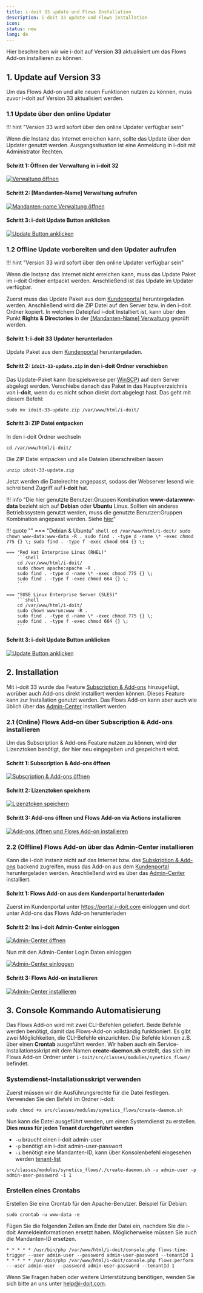 ```yaml
---
title: i-doit 33 update und Flows Installation
description: i-doit 33 update und Flows Installation
icon:
status: new
lang: de
---
```


Hier beschreiben wir wie i-doit auf Version **33** aktualisiert um das Flows Add-on installieren zu können.

## 1. Update auf Version 33

Um das Flows Add-on und alle neuen Funktionen nutzen zu können, muss zuvor i-doit auf Version 33 aktualisiert werden.

### 1.1 Update über den online Updater

!!! hint "Version 33 wird sofort über den online Updater verfügbar sein"

Wenn die Instanz das Internet erreichen kann, sollte das Update über den Updater genutzt werden. Ausgangssituation ist eine Anmeldung in i-doit mit Administrator Rechten.

#### Schritt 1: Öffnen der Verwaltung in i-doit 32

[![Verwaltung öffnen](../../assets/images/de/i-doit-add-ons/flows/update-i-doit-and-install-flows/update-step-1.png)](../../assets/images/de/i-doit-add-ons/flows/update-i-doit-and-install-flows/update-step-1.png)

#### Schritt 2: [Mandanten-Name] Verwaltung aufrufen

[![Mandanten-name Verwaltung öffnen](../../assets/images/de/i-doit-add-ons/flows/update-i-doit-and-install-flows/update-step-2.png)](../../assets/images/de/i-doit-add-ons/flows/update-i-doit-and-install-flows/update-step-2.png)

#### Schritt 3: i-doit Update Button anklicken

[![Update Button anklicken](../../assets/images/de/i-doit-add-ons/flows/update-i-doit-and-install-flows/update-step-3.png)](../../assets/images/de/i-doit-add-ons/flows/update-i-doit-and-install-flows/update-step-3.png)

### 1.2 Offline Update vorbereiten und den Updater aufrufen

!!! hint "Version 33 wird sofort über den online Updater verfügbar sein"

Wenn die Instanz das Internet nicht erreichen kann, muss das Update Paket im i-doit Ordner entpackt werden. Anschließend ist das Update im Updater verfügbar.

Zuerst muss das Update Paket aus dem [Kundenportal](../../administration/kundenportal.md) heruntergeladen werden. Anschließend wird die ZIP Datei auf den Server bzw. in den i-doit Ordner kopiert.
In welchem Dateipfad i-doit Installiert ist, kann über den Punkt **Rights & Directories** in der [[Mandanten-Name] Verwaltung](../../administration/verwaltung/mandanten-name-verwaltung/index.md) geprüft werden.

#### Schritt 1: i-doit 33 Updater herunterladen

Update Paket aus dem [Kundenportal](../../administration/kundenportal.md) heruntergeladen.

#### Schritt 2: `idoit-33-update.zip` in den i-doit Ordner verschieben

Das Update-Paket kann (beispielsweise per [WinSCP](https://winscp.net/eng/docs/lang:de)) auf dem Server abgelegt werden. Verschiebe danach das Paket in das Hauptverzeichnis von **i-doit**, wenn du es nicht schon direkt dort abgelegt hast. Das geht mit diesem Befehl:

```shell
sudo mv idoit-33-update.zip /var/www/html/i-doit/
```

#### Schritt 3: ZIP Datei entpacken

In den i-doit Ordner wechseln

```shell
cd /var/www/html/i-doit/
```

Die ZIP Datei entpacken und alle Dateien überschreiben lassen

```shell
unzip idoit-33-update.zip
```

Jetzt werden die Dateirechte angepasst, sodass der Webserver lesend wie schreibend Zugriff auf **i-doit** hat.

!!! info "Die hier genutzte Benutzer:Gruppen Kombination **www-data:www-data** bezieht sich auf **Debian** oder **Ubuntu** Linux. Sollten ein anderes Betriebssystem genutzt werden, muss die genutzte Benutzer:Gruppen Kombination angepasst werden. Siehe [hier](../../installation/manuelle-installation/setup.md#installationspaket-herunterladen-und-entpacken)"

!!! quote ""
    === "Debian & Ubuntu"
        ```shell
        cd /var/www/html/i-doit/
        sudo chown www-data:www-data -R .
        sudo find . -type d -name \* -exec chmod 775 {} \;
        sudo find . -type f -exec chmod 664 {} \;
        ```

    === "Red Hat Enterprise Linux (RHEL)"
        ```shell
        cd /var/www/html/i-doit/
        sudo chown apache:apache -R .
        sudo find . -type d -name \* -exec chmod 775 {} \;
        sudo find . -type f -exec chmod 664 {} \;
        ```

    === "SUSE Linux Enterprise Server (SLES)"
        ```shell
        cd /var/www/html/i-doit/
        sudo chown wwwrun:www -R .
        sudo find . -type d -name \* -exec chmod 775 {} \;
        sudo find . -type f -exec chmod 664 {} \;
        ```

#### Schritt 3: i-doit Update Button anklicken

[![Update Button anklicken](../../assets/images/de/i-doit-add-ons/flows/update-i-doit-and-install-flows/update-step-3.png)](../../assets/images/de/i-doit-add-ons/flows/update-i-doit-and-install-flows/update-step-3.png)

## 2. Installation

Mit i-doit 33 wurde das Feature [Subscription & Add-ons](//TODO) hinzugefügt, worüber auch Add-ons direkt installiert werden können. Dieses Feature kann zur Installation genutzt werden. Das Flows Add-on kann aber auch wie üblich über das [Admin-Center](#22-offline-flows-add-on-über-das-admin-center-installieren) installiert werden.

### 2.1 (Online) Flows Add-on über Subscription & Add-ons installieren

Um das Subscription & Add-ons Feature nutzen zu können, wird der Lizenztoken benötigt, der hier neu eingegeben und gespeichert wird.

#### Schritt 1: Subscription & Add-ons öffnen

[![Subscription & Add-ons öffnen](../../assets/images/de/i-doit-add-ons/flows/update-i-doit-and-install-flows/flows-install-step-1.png)](../../assets/images/de/i-doit-add-ons/flows/update-i-doit-and-install-flows/flows-install-step-1.png)

#### Schritt 2: Lizenztoken speichern

[![Lizenztoken speichern](../../assets/images/de/i-doit-add-ons/flows/update-i-doit-and-install-flows/flows-install-step-2.png)](../../assets/images/de/i-doit-add-ons/flows/update-i-doit-and-install-flows/flows-install-step-2.png)

#### Schritt 3: Add-ons öffnen und Flows Add-on via Actions installieren

[![Add-ons öffnen und Flows Add-on installieren](../../assets/images/de/i-doit-add-ons/flows/update-i-doit-and-install-flows/flows-install-step-3.png)](../../assets/images/de/i-doit-add-ons/flows/update-i-doit-and-install-flows/flows-install-step-3.png)

### 2.2 (Offline) Flows Add-on über das Admin-Center installieren

Kann die i-doit Instanz nicht auf das Internet bzw. das [Subskription & Add-ons]() backend zugreifen, muss das Add-on aus dem [Kundenportal](../../administration/kundenportal.md) heruntergeladen werden. Anschließend wird es über das [Admin-Center](../../administration/admin-center.md) installiert.

#### Schritt 1: Flows Add-on aus dem Kundenportal herunterladen

Zuerst im Kundenportal unter <https://portal.i-doit.com> einloggen und dort unter Add-ons das Flows Add-on herunterladen

#### Schritt 2: Ins i-doit Admin-Center einloggen

[![Admin-Center öffnen](../../assets/images/de/i-doit-add-ons/flows/update-i-doit-and-install-flows/install-2.2-1.png)](../../assets/images/de/i-doit-add-ons/flows/update-i-doit-and-install-flows/install-2.2-1.png)

Nun mit den Admin-Center Login Daten einloggen

[![Admin-Center einloggen](../../assets/images/de/i-doit-add-ons/flows/update-i-doit-and-install-flows/install-2.2-2.png)](../../assets/images/de/i-doit-add-ons/flows/update-i-doit-and-install-flows/install-2.2-2.png)

#### Schritt 3: Flows Add-on installieren

[![Admin-Center installieren](../../assets/images/de/i-doit-add-ons/flows/update-i-doit-and-install-flows/install-2.2-3.png)](../../assets/images/de/i-doit-add-ons/flows/update-i-doit-and-install-flows/install-2.2-3.png)

## 3. Console Kommando Automatisierung

Das Flows Add-on wird mit zwei CLI-Befehlen geliefert. Beide Befehle werden benötigt, damit das Flows-Add-on vollständig funktioniert. Es gibt zwei Möglichkeiten, die CLI-Befehle einzurichten. Die Befehle können z.B. über einen **Crontab** ausgeführt werden. Wir haben auch ein Service-Installationsskript mit dem Namen **create-daemon.sh** erstellt, das sich im Flows Add-on Ordner unter `i-doit/src/classes/modules/synetics_flows/` befindet.

### Systemdienst-Installationsskript verwenden

Zuerst müssen wir die Ausführungsrechte für die Datei festlegen. Verwenden Sie den Befehl im Ordner i-doit:

```shell
sudo chmod +x src/classes/modules/synetics_flows/create-daemon.sh
```

Nun kann die Datei ausgeführt werden, um einen Systemdienst zu erstellen. **Dies muss für jeden Tenant durchgeführt werden**

-   `-u` braucht einen i-doit admin-user
-   `-p` benötigt ein i-doit admin-user-passwort
-   `-i` benötigt eine Mandanten-ID, kann über Konsolenbefehl eingesehen werden [tenant-list](../../automatisierung-und-integration/cli/console/optionen-und-parameter-der-console.md#tenant-list)

```shell
src/classes/modules/synetics_flows/./create-daemon.sh -u admin-user -p admin-user-password -i 1
```

### Erstellen eines Crontabs

Erstellen Sie eine Crontab für den Apache-Benutzer. Beispiel für Debian:

```shell
sudo crontab -u www-data -e
```

Fügen Sie die folgenden Zeilen am Ende der Datei ein, nachdem Sie die i-doit Anmeldeinformationen ersetzt haben. Möglicherweise müssen Sie auch die Mandanten-ID ersetzen.

```shell
* * * * * /usr/bin/php /var/www/html/i-doit/console.php flows:time-trigger --user admin-user --password admin-user-password --tenantId 1
* * * * * /usr/bin/php /var/www/html/i-doit/console.php flows:perform ---user admin-user --password admin-user-password --tenantId 1
```

Wenn Sie Fragen haben oder weitere Unterstützung benötigen, wenden Sie sich bitte an uns unter <help@i-doit.com>.
